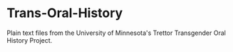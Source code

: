 # Trans-Oral-History
Plain text files from the University of Minnesota's Trettor Transgender Oral History Project.
